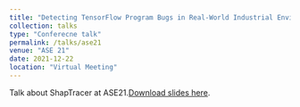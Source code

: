 ```yaml
---
title: "Detecting TensorFlow Program Bugs in Real-World Industrial Environment"
collection: talks
type: "Conferecne talk"
permalink: /talks/ase21
venue: "ASE 21"
date: 2021-12-22
location: "Virtual Meeting"
---
```


Talk about ShapTracer at ASE21.[Download slides here](https://raw.githubusercontent.com/lujiefsi/lujiefsi.github.io/master/files/talks/chinasys17.pdf).
